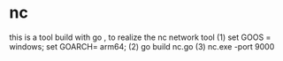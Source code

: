 # nc
this is a tool build with go , to realize the nc network tool
(1) set GOOS = windows; set GOARCH= arm64;
(2) go build nc.go
(3) nc.exe -port 9000
